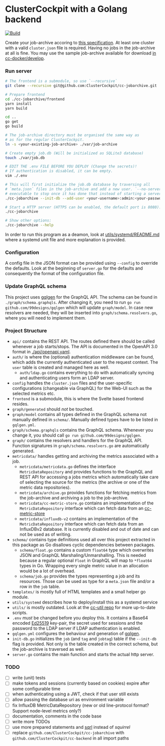 # ClusterCockpit with a Golang backend

[![Build](https://github.com/ClusterCockpit/cc-jobarchive/actions/workflows/test.yml/badge.svg)](https://github.com/ClusterCockpit/cc-jobarchive/actions/workflows/test.yml)

Create your job-archive accoring to [this specification](https://github.com/ClusterCockpit/cc-specifications). At least one cluster with a valid `cluster.json` file is required. Having no jobs in the job-archive at all is fine. You may use the sample job-archive available for download [in cc-docker/develop](https://github.com/ClusterCockpit/cc-docker/tree/develop).

### Run server

```sh
# The frontend is a submodule, so use `--recursive`
git clone --recursive git@github.com:ClusterCockpit/cc-jobarchive.git

# Prepare frontend
cd ./cc-jobarchive/frontend
yarn install
yarn build

cd ..
go get
go build

# The job-archive directory must be organised the same way as
# as for the regular ClusterCockpit.
ln -s <your-existing-job-archive> ./var/job-archive

# Create empty job.db (Will be initialized as SQLite3 database)
touch ./var/job.db

# EDIT THE .env FILE BEFORE YOU DEPLOY (Change the secrets)!
# If authentication is disabled, it can be empty.
vim ./.env

# This will first initialize the job.db database by traversing all
# `meta.json` files in the job-archive and add a new user. `--no-server` will cause the
# executable to stop once it has done that instead of starting a server.
./cc-jobarchive --init-db --add-user <your-username>:admin:<your-password> --no-server

# Start a HTTP server (HTTPS can be enabled, the default port is 8080):
./cc-jobarchive

# Show other options:
./cc-jobarchive --help
```

In order to run this program as a deamon, look at [utils/systemd/README.md](./utils/systemd/README.md) where a systemd unit file and more explanation is provided.

### Configuration

A config file in the JSON format can be provided using `--config` to override the defaults. Look at the beginning of `server.go` for the defaults and consequently the format of the configuration file.

### Update GraphQL schema

This project uses [gqlgen](https://github.com/99designs/gqlgen) for the GraphQL API. The schema can be found in `./graph/schema.graphqls`. After changing it, you need to run `go run github.com/99designs/gqlgen` which will update `graph/model`. In case new resolvers are needed, they will be inserted into `graph/schema.resolvers.go`, where you will need to implement them.

### Project Structure

- `api/` contains the REST API. The routes defined there should be called whenever a job starts/stops. The API is documented in the OpenAPI 3.0 format in [./api/openapi.yaml](./api/openapi.yaml).
- `auth/` is where the (optional) authentication middleware can be found, which adds the currently authenticated user to the request context. The `user` table is created and managed here as well.
  - `auth/ldap.go` contains everything to do with automatically syncing and authenticating users form an LDAP server. 
- `config` handles the `cluster.json` files and the user-specific configurations (changeable via GraphQL) for the Web-UI such as the selected metrics etc.
- `frontend` is a submodule, this is where the Svelte based frontend resides.
- `graph/generated` should *not* be touched.
- `graph/model` contains all types defined in the GraphQL schema not manually defined in `schema/`. Manually defined types have to be listed in `gqlgen.yml`.
- `graph/schema.graphqls` contains the GraphQL schema. Whenever you change it, you should call `go run github.com/99designs/gqlgen`.
- `graph/` contains the resolvers and handlers for the GraphQL API. Function signatures in `graph/schema.resolvers.go` are automatically generated.
- `metricdata/` handles getting and archiving the metrics associated with a job.
  - `metricdata/metricdata.go` defines the interface `MetricDataRepository` and provides functions to the GraphQL and REST API for accessing a jobs metrics which automatically take care of selecting the source for the metrics (the archive or one of the metric data repositories).
  - `metricdata/archive.go` provides functions for fetching metrics from the job-archive and archiving a job to the job-archive.
  - `metricdata/cc-metric-store.go` contains an implementation of the `MetricDataRepository` interface which can fetch data from an [cc-metric-store](https://github.com/ClusterCockpit/cc-metric-store)
  - `metricdata/influxdb-v2` contains an implementation of the `MetricDataRepository` interface which can fetch data from an InfluxDBv2 database. It is currently disabled and out of date and can not be used as of writing.
- `schema/` contains type definitions used all over this project extracted in this package as Go disallows cyclic dependencies between packages.
  - `schema/float.go` contains a custom `float64` type which overwrites JSON and GraphQL Marshaling/Unmarshalling. This is needed because a regular optional `Float` in GraphQL will map to `*float64` types in Go. Wrapping every single metric value in an allocation would be a lot of overhead.
  - `schema/job.go` provides the types representing a job and its resources. Those can be used as type for a `meta.json` file and/or a row in the `job` table.
- `templates/` is mostly full of HTML templates and a small helper go module.
- `utils/systemd` describes how to deploy/install this as a systemd service
- `utils/` is mostly outdated. Look at the [cc-util repo](https://github.com/ClusterCockpit/cc-util) for more up-to-date scripts.
- `.env` *must* be changed before you deploy this. It contains a Base64 encoded [Ed25519](https://en.wikipedia.org/wiki/EdDSA) key-pair, the secret used for sessions and the password to the LDAP server if LDAP authentication is enabled.
- `gqlgen.yml` configures the behaviour and generation of [gqlgen](https://github.com/99designs/gqlgen).
- `init-db.go` initializes the `job` (and `tag` and `jobtag`) table if the `--init-db` flag is provided. Not only is the table created in the correct schema, but the job-archive is traversed as well.
- `server.go` contains the main function and starts the actual http server.

### TODO

- [ ] write (unit) tests
- [ ] make tokens and sessions (currently based on cookies) expire after some configurable time
- [ ] when authenticating using a JWT, check if that user still exists
- [ ] allow passing the database uri as environment variable
- [ ] fix InfluxDB MetricDataRepository (new or old line-protocol format? Support node-level metrics only?)
- [ ] documentation, comments in the code base
- [ ] write more TODOs
- [ ] use more prepared statements and [sqrl](https://github.com/elgris/sqrl) instead of *squirrel*
- [ ] replace `github.com/ClusterCockpit/cc-jobarchive` with `github.com/ClusterCockpit/cc-backend` in all import paths
